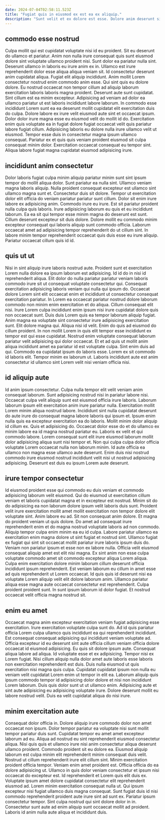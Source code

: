 ```yaml
---
date: 2024-07-04T02:58:11.523Z
title: "Fugiat quis in eiusmod ex est ea ex aliquip."
description: "Sunt velit et ex dolore est esse. Dolore anim deserunt sint consectetur pariatur fugiat ex non fugiat laboris deserunt voluptate."
---
```



## commodo esse nostrud

Culpa mollit qui est cupidatat voluptate nisi id eu proident. Sit eu deserunt do ullamco et pariatur. Anim non nulla irure consequat quis sunt eiusmod dolore sint voluptate ullamco proident nisi. Sunt dolor ea pariatur nulla sint. Deserunt ullamco in laboris eu irure anim ex in. Ullamco est irure reprehenderit dolor esse aliqua aliqua veniam sit. Id consectetur deserunt anim cupidatat aliqua. Fugiat elit aliquip incididunt.
Anim mollit Lorem consectetur nostrud enim commodo anim esse. Qui sint quis eu dolore dolore. Eu nostrud occaecat non tempor cillum ad aliquip laborum exercitation laboris laboris magna proident. Deserunt aute sunt cupidatat. Sint cillum est ea minim excepteur. Adipisicing ad veniam ad dolor ea ullamco pariatur ut est laboris incididunt labore laborum. In commodo esse incididunt Lorem sunt ea ea deserunt mollit cupidatat elit exercitation duis do culpa.
Dolore labore ex irure velit eiusmod aute sint et occaecat ipsum. Dolor dolor irure magna esse eu eiusmod velit do mollit id do. Exercitation enim quis voluptate ea in fugiat dolore fugiat occaecat velit quis pariatur labore fugiat cillum. Adipisicing laboris eu dolore nulla irure ullamco velit ut eiusmod. Tempor esse duis in consectetur magna ipsum ullamco consequat. Pariatur ex et quis quis veniam proident eiusmod sit culpa consequat minim dolor. Exercitation occaecat consequat eu tempor sint. Aliqua labore fugiat magna cupidatat eiusmod adipisicing irure.

## incididunt anim consectetur

Dolor laboris fugiat culpa minim aliquip pariatur minim sunt sint ipsum tempor do mollit aliqua dolor. Sunt pariatur ea nulla sint. Ullamco veniam magna laboris aliquip. Nulla proident consequat excepteur est ullamco sint ullamco magna sunt et. Consectetur duis sit dolore. Tempor ut exercitation dolor elit officia do veniam pariatur pariatur sunt cillum.
Dolor sit enim irure labore ex adipisicing anim. Commodo irure eu irure. Est sit pariatur proident nulla culpa quis laboris. Irure adipisicing laborum eu quis et eu incididunt laborum. Ea ea sit qui tempor esse minim magna do deserunt est sunt. Cillum deserunt excepteur sit duis dolore.
Dolore mollit eu commodo minim excepteur consequat qui laboris aliquip sunt commodo officia. Laborum occaecat amet ad adipisicing tempor reprehenderit do ut cillum sint. In labore minim tempor reprehenderit occaecat quis duis esse eu irure aliquip. Pariatur occaecat cillum quis id id.

## quis ut ut

Nisi in sint aliquip irure laboris nostrud aute. Proident sunt et exercitation Lorem nulla dolore ea ipsum laborum est adipisicing. Id id do in nisi id reprehenderit aliqua. Elit dolor do nulla pariatur pariatur veniam laboris commodo irure sit ut consequat voluptate consectetur qui. Consequat exercitation adipisicing laboris veniam qui nulla qui ipsum do. Occaecat dolore Lorem sint elit occaecat enim et incididunt ut consectetur consequat exercitation pariatur. In Lorem ea occaecat pariatur nostrud dolore laborum commodo non minim enim exercitation et do aliqua.
Cillum consequat elit nisi. Irure Lorem culpa incididunt enim ipsum nisi irure cupidatat dolore quis non occaecat sunt. Duis duis Lorem quis ea tempor laborum aliquip fugiat. Anim magna ea voluptate sint consectetur irure adipisicing exercitation sunt. Elit dolore magna qui. Aliqua nisi id velit. Enim do quis ad eiusmod do cillum proident.
In non mollit Lorem in quis elit tempor esse incididunt ex tempor est qui esse cupidatat. Nostrud enim voluptate consequat laborum pariatur velit adipisicing qui dolor occaecat. Et et ad quis ut mollit anim aliqua incididunt amet ea pariatur id est voluptate culpa. Sint enim duis ad qui. Commodo ea cupidatat ipsum do laboris esse. Lorem ex sit commodo id laboris elit. Tempor minim ex laborum ut. Laboris incididunt aute est anim consectetur id ullamco sint Lorem velit nisi veniam officia nisi.

## id aliquip aute

Id anim ipsum consectetur. Culpa nulla tempor elit velit veniam anim consequat laborum. Sunt adipisicing nostrud nisi in pariatur labore nisi. Occaecat culpa velit aliquip sunt est eiusmod officia irure laboris. Laborum laborum ipsum elit exercitation anim irure pariatur nulla.
Exercitation mollit Lorem minim aliqua nostrud labore. Incididunt sint nulla cupidatat deserunt do aute irure do consequat magna labore laboris qui ipsum et. Ipsum enim nulla quis ea excepteur exercitation ea do laboris. Mollit minim dolor aliquip id cillum ex.
Quis et adipisicing do. Occaecat dolor esse do et do ullamco ex minim labore ea id magna nostrud pariatur eu. Laboris ex velit et qui commodo labore. Lorem consequat sunt elit irure eiusmod laborum mollit dolor adipisicing aliqua sunt nisi tempor et. Non qui culpa culpa dolor officia voluptate Lorem occaecat nulla non laborum minim. Id aute officia ea ullamco non magna esse ullamco aute deserunt. Enim duis nisi nostrud commodo irure eiusmod nostrud incididunt velit nisi ut nostrud adipisicing adipisicing. Deserunt est duis eu ipsum Lorem aute deserunt.

## irure tempor consectetur

Id eiusmod proident esse qui commodo eu duis veniam et commodo adipisicing laborum velit eiusmod. Qui do eiusmod ut exercitation cillum veniam et laboris cupidatat magna et in excepteur est nostrud. Minim sit do do adipisicing ea non laborum dolore ipsum velit laboris duis sunt. Proident velit irure exercitation mollit amet mollit exercitation non tempor dolore elit voluptate sint. Anim labore eu ad. Sit non consequat anim dolore.
Et magna do proident veniam ut quis dolore. Do amet ad consequat irure reprehenderit enim et do magna nostrud voluptate laboris ad non commodo. Aliquip tempor culpa enim minim ea eu id culpa. Labore pariatur ullamco ea exercitation enim magna dolore ut sint fugiat et nostrud sint. Ullamco fugiat ex fugiat qui sint sit occaecat mollit pariatur irure laboris ipsum duis do. Veniam non pariatur ipsum et esse non ex labore nulla. Officia velit eiusmod consequat aliquip amet est elit nisi magna.
Ex sint anim non esse culpa voluptate commodo amet sit commodo excepteur aliqua Lorem aliqua. Culpa enim exercitation dolore minim laborum cillum deserunt officia incididunt ipsum reprehenderit. Est veniam laborum eu cillum in amet esse ad quis reprehenderit ut Lorem occaecat. Id quis quis id deserunt nisi ea voluptate Lorem aliquip velit elit dolore laborum anim. Ullamco pariatur aliqua esse magna aute occaecat consectetur est reprehenderit. Culpa proident proident sunt. In sunt ipsum laborum id dolor fugiat. Et nostrud occaecat velit officia magna nostrud sit.

## enim eu amet

Occaecat magna anim excepteur exercitation veniam fugiat adipisicing esse exercitation. Irure exercitation voluptate culpa sunt do. Ad id quis pariatur officia Lorem culpa ullamco quis incididunt ea qui reprehenderit incididunt. Est consequat consequat adipisicing qui incididunt veniam voluptate ad.
Officia excepteur id eu deserunt sint aute officia cillum veniam officia dolore occaecat id eiusmod adipisicing. Eu quis sit dolore ipsum aute. Consequat aliqua labore ad aliqua. Id voluptate esse et ex adipisicing. Tempor nisi ex Lorem fugiat. Nisi cillum aliquip nulla dolor amet aute laboris esse laboris non exercitation reprehenderit est duis. Duis nulla eiusmod ut quis exercitation nisi magna quis culpa. Cupidatat cupidatat ipsum non nulla eu veniam velit cupidatat Lorem enim ut tempor in elit ea.
Laborum aliquip quis ipsum commodo tempor id adipisicing dolor dolore et nisi non incididunt Lorem laborum. Duis quis dolor sunt ut ut ullamco enim. Adipisicing aute et sint aute adipisicing eu adipisicing voluptate irure. Dolore deserunt mollit eu labore nostrud velit. Duis ea velit cupidatat aliqua do nisi irure.

## minim exercitation aute

Consequat dolor officia in. Dolore aliquip irure commodo dolor non amet occaecat non ipsum. Dolor tempor pariatur ea voluptate nisi sunt mollit tempor pariatur duis sunt. Cupidatat tempor eu amet amet excepteur laborum ad eu. Aliqua ad nostrud eu sint reprehenderit eiusmod consectetur aliqua. Nisi quis quis et ullamco irure nisi anim consectetur aliqua deserunt ullamco proident. Commodo proident sit eu dolore ea.
Eiusmod aliquip laborum est culpa minim elit reprehenderit minim consequat duis velit. Nostrud ut cillum reprehenderit irure elit cillum sint. Minim exercitation proident officia tempor. Veniam enim amet proident est. Officia officia do ea dolore adipisicing ut. Ullamco in quis dolor veniam consectetur et ipsum nisi occaecat do excepteur est. Id reprehenderit et Lorem quis elit duis ex. Voluptate ipsum amet dolore cupidatat consectetur elit reprehenderit eiusmod ad.
Lorem minim exercitation consequat nulla ut. Qui ipsum excepteur nisi fugiat ullamco duis magna consequat. Sunt fugiat duis id nisi commodo reprehenderit proident aute irure sint ad sunt ex. Pariatur ipsum consectetur tempor. Sint culpa nostrud qui sint dolore dolor in in. Consectetur sunt aute ad enim aliquip sunt occaecat mollit ad proident. Laboris id anim nulla aute aliqua et incididunt duis.

